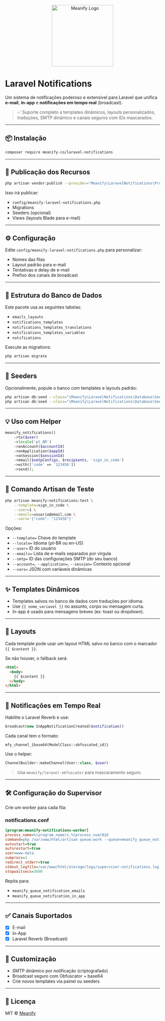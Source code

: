 <p align="center">
  <a href="https://www.meanify.co?from=github&lib=laravel-payment-hub">
    <img src="https://meanify.co/assets/core/img/logo/png/meanify_color_dark_horizontal_02.png" width="200" alt="Meanify Logo" />
  </a>
</p>


# Laravel Notifications


Um sistema de notificações poderoso e extensível para Laravel que unifica **e-mail**, **in-app** e **notificações em tempo real** (broadcast).

> ✅ Suporte completo a templates dinâmicos, layouts personalizados, traduções, SMTP dinâmico e canais seguros com IDs mascarados.

---

## 📦 Instalação

```bash
composer require meanify-co/laravel-notifications
```

---

## 🚀 Publicação dos Recursos

```bash
php artisan vendor:publish --provider="Meanify\LaravelNotifications\Providers\MeanifyLaravelNotificationServiceProvider"
```

Isso irá publicar:

- `config/meanify-laravel-notifications.php`
- Migrations
- Seeders (opcional)
- Views (layouts Blade para e-mail)

---

## ⚙️ Configuração

Edite `config/meanify-laravel-notifications.php` para personalizar:

- Nomes das filas
- Layout padrão para e-mail
- Tentativas e delay de e-mail
- Prefixo dos canais de broadcast

---

## 🧱 Estrutura do Banco de Dados

Este pacote usa as seguintes tabelas:

- `emails_layouts`
- `notifications_templates`
- `notifications_templates_translations`
- `notifications_templates_variables`
- `notifications`

Execute as migrations:

```bash
php artisan migrate
```

---

## 🌱 Seeders

Opcionalmente, popule o banco com templates e layouts padrão:

```bash
php artisan db:seed --class="\Meanify\LaravelNotifications\Database\Seeders\EmailLayoutSeeder"
php artisan db:seed --class="\Meanify\LaravelNotifications\Database\Seeders\NotificationTemplateSeeder"
```

---

## 💡 Uso com Helper

```php
meanify_notifications()
    ->to($user)
    ->locale('pt_BR')
    ->onAccount($accountId)
    ->onApplication($appId)
    ->onSession($sessionId)
    ->email($smtpConfigs, $recipients, 'sign_in_code')
    ->with(['code' => '123456'])
    ->send();
```

---

## 🧪 Comando Artisan de Teste

```bash
php artisan meanify:notifications:test \
    --template=sign_in_code \
    --user=1 \
    --emails=usuario@email.com \
    --vars='{"code": "123456"}'
```

Opções:

- `--template=` Chave do template
- `--locale=` Idioma (pt-BR ou en-US)
- `--user=` ID do usuário
- `--emails=` Lista de e-mails separados por vírgula
- `--smtp=` ID das configurações SMTP (do seu banco)
- `--account=`, `--application=`, `--session=` Contexto opcional
- `--vars=` JSON com variáveis dinâmicas

---

## ✨ Templates Dinâmicos

- Templates salvos no banco de dados com traduções por idioma.
- Use `{{ nome_variavel }}` no assunto, corpo ou mensagem curta.
- In-app é usado para mensagens breves (ex: toast ou dropdown).

---

## 🎨 Layouts

Cada template pode usar um layout HTML salvo no banco com o marcador `{{ $content }}`.

Se não houver, o fallback será:

```html
<html>
  <body>
    {{ $content }}
  </body>
</html>
```

---

## 📡 Notificações em Tempo Real

Habilite o Laravel Reverb e use:

```php
broadcast(new InAppNotificationCreated($notification))
```

Cada canal tem o formato:

```
mfy_channel_{base64(ModelClass::obfuscated_id)}
```

Use o helper:

```php
ChannelBuilder::makeChannel(User::class, $user)
```

> Usa `meanify/laravel-obfuscator` para mascaramento seguro.

---

## 🛠️ Configuração do Supervisor

Crie um worker para cada fila:

### notifications.conf

```ini
[program:meanify-notifications-worker]
process_name=%(program_name)s_%(process_num)02d
command=php /var/www/html/artisan queue:work --queue=meanify_queue_notification --tries=3
autostart=true
autorestart=true
user=www-data
numprocs=1
redirect_stderr=true
stdout_logfile=/var/www/html/storage/logs/supervisor-notifications.log
stopwaitsecs=3600
```

Repita para:

- `meanify_queue_notification_emails`
- `meanify_queue_notification_in_app`

---

## ✅ Canais Suportados

- [x] E-mail
- [x] In-App
- [x] Laravel Reverb (Broadcast)

---

## 🧰 Customização

- SMTP dinâmico por notificação (criptografado)
- Broadcast seguro com Obfuscator + base64
- Crie novos templates via painel ou seeders

---

## 📄 Licença

MIT © [Meanify](https://meanify.co)

